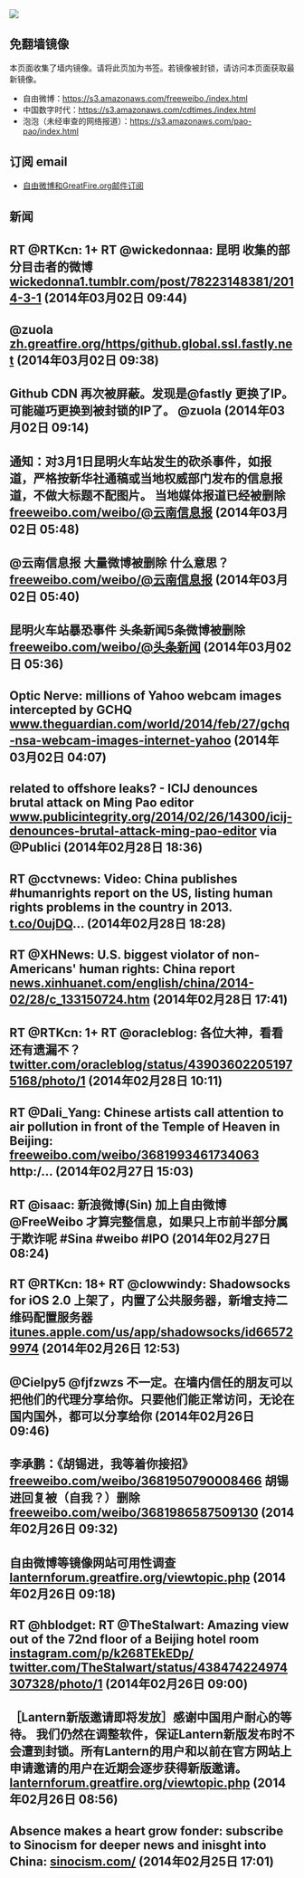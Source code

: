 <img src="logos.png" />

## 免翻墙镜像
本页面收集了墙内镜像。请将此页加为书签。若镜像被封锁，请访问本页面获取最新镜像。
* 自由微博：https://s3.amazonaws.com/freeweibo./index.html
* 中国数字时代：https://s3.amazonaws.com/cdtimes./index.html
* 泡泡（未经审查的网络报道）：https://s3.amazonaws.com/pao-pao/index.html

## 订阅 email
* <a href="https://greatfire.us7.list-manage.com/subscribe?u=854fca58782082e0cbdf204a0&id=c78949b93c">自由微博和GreatFire.org邮件订阅</a>
		
## 新闻
RT @RTKcn: 1+ RT @wickedonnaa: 昆明 收集的部分目击者的微博 <a href="http://wickedonna1.tumblr.com/post/78223148381/2014-3-1">wickedonna1.tumblr.com/post/78223148381/2014-3-1</a> (2014年03月02日 09:44)
 ---
@zuola <a href="https://zh.greatfire.org/https/github.global.ssl.fastly.net">zh.greatfire.org/https/github.global.ssl.fastly.net</a> (2014年03月02日 09:38)
 ---
Github CDN 再次被屏蔽。发现是@fastly 更换了IP。可能碰巧更换到被封锁的IP了。 @zuola (2014年03月02日 09:14)
 ---
通知：对3月1日昆明火车站发生的砍杀事件，如报道，严格按新华社通稿或当地权威部门发布的信息报道，不做大标题不配图片。 当地媒体报道已经被删除 <a href="https://freeweibo.com/weibo/%40%E4%BA%91%E5%8D%97%E4%BF%A1%E6%81%AF%E6%8A%A5">freeweibo.com/weibo/@云南信息报</a> (2014年03月02日 05:48)
 ---
@云南信息报 大量微博被删除 什么意思？ <a href="https://freeweibo.com/weibo/%40%E4%BA%91%E5%8D%97%E4%BF%A1%E6%81%AF%E6%8A%A5">freeweibo.com/weibo/@云南信息报</a> (2014年03月02日 05:40)
 ---
昆明火车站暴恐事件 头条新闻5条微博被删除 <a href="https://freeweibo.com/weibo/%40%E5%A4%B4%E6%9D%A1%E6%96%B0%E9%97%BB?latest">freeweibo.com/weibo/@头条新闻</a> (2014年03月02日 05:36)
 ---
Optic Nerve: millions of Yahoo webcam images intercepted by GCHQ <a href="http://www.theguardian.com/world/2014/feb/27/gchq-nsa-webcam-images-internet-yahoo">www.theguardian.com/world/2014/feb/27/gchq-nsa-webcam-images-internet-yahoo</a> (2014年03月02日 04:07)
 ---
related to offshore leaks? - ICIJ denounces brutal attack on Ming Pao editor <a href="http://www.publicintegrity.org/2014/02/26/14300/icij-denounces-brutal-attack-ming-pao-editor?shared_via_impaq_me=true&utm_campaign=53068196623738000c440000&utm_medium=social&utm_source=impaqme">www.publicintegrity.org/2014/02/26/14300/icij-denounces-brutal-attack-ming-pao-editor</a> via @Publici (2014年02月28日 18:36)
 ---
RT @cctvnews: Video: China publishes #humanrights report on the US, listing human rights problems in the country in 2013. <a href="http://t.co/0ujDQ">t.co/0ujDQ</a>… (2014年02月28日 18:28)
 ---
RT @XHNews: U.S. biggest violator of non-Americans' human rights: China report
<a href="http://news.xinhuanet.com/english/china/2014-02/28/c_133150724.htm">news.xinhuanet.com/english/china/2014-02/28/c_133150724.htm</a> (2014年02月28日 17:41)
 ---
RT @RTKcn: 1+ RT @oracleblog: 各位大神，看看还有遗漏不？ <a href="https://twitter.com/oracleblog/status/439036022051975168/photo/1">twitter.com/oracleblog/status/439036022051975168/photo/1</a> (2014年02月28日 10:11)
 ---
RT @Dali_Yang: Chinese artists call attention to air pollution in front of the Temple of Heaven in Beijing:  <a href="https://freeweibo.com/weibo/3681993461734063">freeweibo.com/weibo/3681993461734063</a>  http:/… (2014年02月27日 15:03)
 ---
RT @isaac: 新浪微博(Sin) 加上自由微博 @FreeWeibo 才算完整信息，如果只上市前半部分属于欺诈呢 #Sina #weibo #IPO (2014年02月27日 08:24)
 ---
RT @RTKcn: 18+ RT @clowwindy: Shadowsocks for iOS 2.0 上架了，内置了公共服务器，新增支持二维码配置服务器 <a href="https://itunes.apple.com/us/app/shadowsocks/id665729974?ls=1&mt=8">itunes.apple.com/us/app/shadowsocks/id665729974</a> (2014年02月26日 12:53)
 ---
@Cielpy5 @fjfzwzs 不一定。在墙内信任的朋友可以把他们的代理分享给你。只要他们能正常访问，无论在国内国外，都可以分享给你 (2014年02月26日 09:46)
 ---
李承鹏：《胡锡进，我等着你接招》  <a href="https://freeweibo.com/weibo/3681950790008466">freeweibo.com/weibo/3681950790008466</a> 胡锡进回复被（自我？）删除 <a href="https://freeweibo.com/weibo/3681986587509130">freeweibo.com/weibo/3681986587509130</a> (2014年02月26日 09:32)
 ---
自由微博等镜像网站可用性调查 <a href="https://lanternforum.greatfire.org/viewtopic.php?f=7&t=19">lanternforum.greatfire.org/viewtopic.php</a> (2014年02月26日 09:18)
 ---
RT @hblodget: RT @TheStalwart: Amazing view out of the 72nd floor of a Beijing hotel room <a href="http://instagram.com/p/k268TEkEDp/">instagram.com/p/k268TEkEDp/</a> <a href="https://twitter.com/TheStalwart/status/438474224974307328/photo/1">twitter.com/TheStalwart/status/438474224974307328/photo/1</a> (2014年02月26日 09:00)
 ---
［Lantern新版邀请即将发放］感谢中国用户耐心的等待。 我们仍然在调整软件，保证Lantern新版发布时不会遭到封锁。所有Lantern的用户和以前在官方网站上申请邀请的用户在近期会逐步获得新版邀请。 <a href="https://lanternforum.greatfire.org/viewtopic.php?f=1&t=18">lanternforum.greatfire.org/viewtopic.php</a> (2014年02月26日 08:56)
 ---
Absence makes a heart grow fonder: subscribe to Sinocism for deeper news and inisght into China: <a href="http://sinocism.com/">sinocism.com/</a> (2014年02月25日 17:01)
 ---
